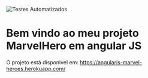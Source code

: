 ![Testes Automatizados](https://github.com/vook/heroes_angularjs/actions/workflows/main.yml/badge.svg)

# Bem vindo ao meu projeto MarvelHero em angular JS

O projeto está disponivel em: https://angularjs-marvel-heroes.herokuapp.com/